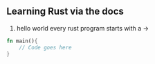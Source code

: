 ## Learning Rust via the docs

1. hello world
   every rust program starts with a ->

```rust
fn main(){
    // Code goes here
}
```
